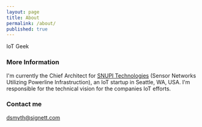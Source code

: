 ```yaml
---
layout: page
title: About
permalink: /about/
published: true
---
```


IoT Geek

### More Information

I'm currently the Chief Architect for [SNUPI Technologies](http://www.snupi.com) (Sensor Networks Utilizing Powerline Infrastruction), an IoT startup in Seattle, WA, USA. I'm responsible for the technical vision for the companies IoT efforts.

### Contact me

[dsmyth@signett.com](mailto:dsmyth@signett.com)
